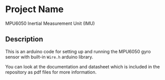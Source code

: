 # Project Name

MPU6050 Inertial Measurement Unit (IMU)

## Description

This is an arduino code for setting up and running the MPU6050 gyro sensor with built-in `Wire.h` arduino library.

You can look at the documentation and datasheet which is included in the repository as pdf files for more information.

